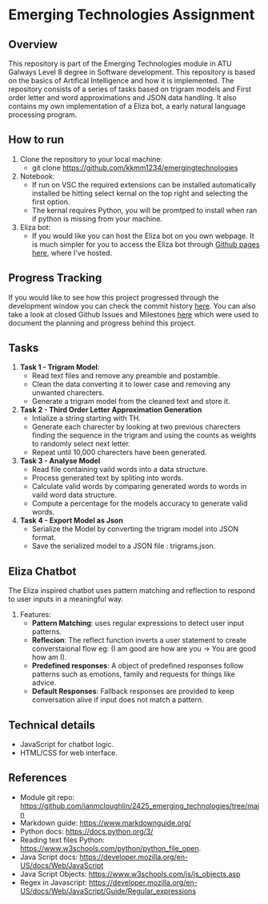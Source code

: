 # Emerging Technologies Assignment

## Overview
This repository is part of the Emerging Technologies module in ATU Galways Level 8 degree in Software development. This repository is based on the basics of Artifical Intelligence and how it is implemented. The repository consists of a series of tasks based on trigram models and First order letter and word approximations and JSON data handling. It also contains my own implementation of a Eliza bot, a early natural language processing program.

## How to run
1. Clone the repository to your local machine:
   - git clone https://github.com/kkmm1234/emergingtechnologies
3. Notebook:
   - If run on VSC the required extensions can be installed automatically installed be hitting select kernal on the top right and selecting the first option.
   - The kernal requires Python, you will be promtped to install when ran if python is missing from your machine.
5. Eliza bot:
   - If you would like you can host the Eliza bot on you own webpage. It is much simpler for you to access the Eliza bot through [Github pages here,](https://kkmm1234.github.io/emergingtechnologies/) where I've hosted.

## Progress Tracking
If you would like to see how this project progressed through the development window you can check the commit history [here](https://github.com/kkmm1234/emergingtechnologies/commits/main/). You can also take a look at closed Github Issues and Milestones [here](https://github.com/kkmm1234/emergingtechnologies/issues?q=is%3Aissue+is%3Aclosed) which were used to document the planning and progress behind this project.
   
## Tasks
1. **Task 1 - Trigram Model**:
   - Read text files and remove any preamble and postamble.
   - Clean the data converting it to lower case and removing any unwanted charecters.
   - Generate a trigram model from the cleaned text and store it.
2. **Task 2 - Third Order Letter Approximation Generation**
   - Intialize a string starting with TH.
   - Generate each charecter by looking at two previous charecters finding the sequence in the trigram and using the counts as weights to randomly select next letter.
   - Repeat until 10,000 charecters have been generated.
3. **Task 3 - Analyse Model**
   - Read file containing vaild words into a data structure.
   - Process generated text by spliting into words.
   - Calculate valid words by comparing generated words to words in vaild word data structure.
   - Compute a percentage for the models accuracy to generate valid words.
4. **Task 4 - Export Model as Json**
   - Serialize the Model by converting the trigram model into JSON format.
   - Save the serialized model to a JSON file : trigrams.json.
  
## Eliza Chatbot
The Eliza inspired chatbot uses pattern matching and reflection to respond to user inputs in a meaningful way.
1. Features:
   - **Pattern Matching**: uses regular expressions to detect user input patterns.
   - **Reflecion**: The reflect function inverts a user statement to create converstaional flow eg: (I am good are how are you -> You are good how am I).
   - **Predefined responses**: A object of predefined responses follow patterns such as emotions, family and requests for things like advice.
   - **Default Responses**: Fallback responses are provided to keep conversation alive if input does not match a pattern.

## Technical details
   - JavaScript for chatbot logic.
   - HTML/CSS for web interface.

## References 
- Module git repo: https://github.com/ianmcloughlin/2425_emerging_technologies/tree/main
- Markdown guide: https://www.markdownguide.org/
- Python docs: https://docs.python.org/3/
- Reading text files Python: https://www.w3schools.com/python/python_file_open.
- Java Script docs: https://developer.mozilla.org/en-US/docs/Web/JavaScript
- Java Script Objects: https://www.w3schools.com/js/js_objects.asp
- Regex in Javascript: https://developer.mozilla.org/en-US/docs/Web/JavaScript/Guide/Regular_expressions





